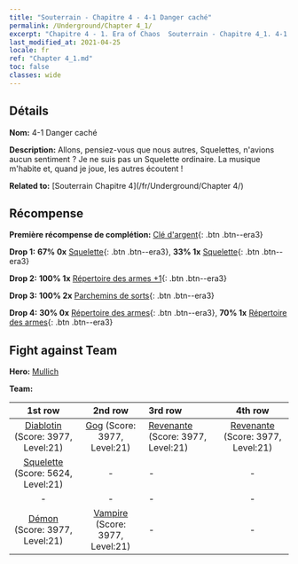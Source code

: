 ```yaml
---
title: "Souterrain - Chapitre 4 - 4-1 Danger caché"
permalink: /Underground/Chapter 4_1/
excerpt: "Chapitre 4 - 1. Era of Chaos  Souterrain - Chapitre 4_1. 4-1 Danger caché"
last_modified_at: 2021-04-25
locale: fr
ref: "Chapter 4_1.md"
toc: false
classes: wide
---
```


## Détails

 **Nom:** 4-1 Danger caché

 **Description:** Allons, pensiez-vous que nous autres, Squelettes, n'avions aucun sentiment ? Je ne suis pas un Squelette ordinaire. La musique m'habite et, quand je joue, les autres écoutent !

 **Related to:** [Souterrain Chapitre 4](/fr/Underground/Chapter 4/)

## Récompense

 **Première récompense de complétion:** [Clé d'argent](/ItemsFR/con_693/){: .btn .btn--era3}

 **Drop 1:** **67% 0x** [Squelette](/ItemsFR/unt_208/){: .btn .btn--era3}, **33% 1x** [Squelette](/ItemsFR/unt_208/){: .btn .btn--era3}

 **Drop 2:** **100% 1x** [Répertoire des armes +1](/ItemsFR/mat_25/){: .btn .btn--era3}

 **Drop 3:** **100% 2x** [Parchemins de sorts](/ItemsFR/con_694/){: .btn .btn--era3}

 **Drop 4:** **30% 0x** [Répertoire des armes](/ItemsFR/mat_18/){: .btn .btn--era3}, **70% 1x** [Répertoire des armes](/ItemsFR/mat_18/){: .btn .btn--era3}


## Fight against Team
 **Hero:** [Mullich](/fr/heroes/Mullich/)

 **Team:**


  | 1st row | 2nd row | 3rd row | 4th row |
  |:----:|:----:|:----|:----:|
  | [Diablotin](/fr/units/Imp/) (Score: 3977, Level:21)  | [Gog](/fr/units/Gog/) (Score: 3977, Level:21)  | [Revenante](/fr/units/Wight/) (Score: 3977, Level:21)  | [Revenante](/fr/units/Wight/) (Score: 3977, Level:21)  |
  | [Squelette](/fr/units/Skeleton/) (Score: 5624, Level:21)  | - | - | - |
  | - | - | - | - |
  | [Démon](/fr/units/Demon/) (Score: 3977, Level:21)  | [Vampire](/fr/units/Vampire/) (Score: 3977, Level:21)  | - | - |


